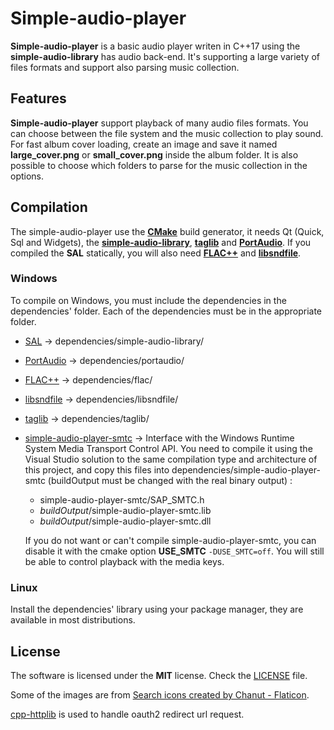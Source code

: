 # Simple-audio-player

**Simple-audio-player** is a basic audio player writen in C++17 using the **simple-audio-library** has audio back-end. It's supporting a large variety of files formats and support also parsing music collection.

## Features

**Simple-audio-player** support playback of many audio files formats. You can choose between the file system and the music collection to play sound. For fast album cover loading, create an image and save it named **large_cover.png** or **small_cover.png** inside the album folder. It is also possible to choose which folders to parse for the music collection in the options.

## Compilation

The simple-audio-player use the [**CMake**](https://cmake.org/) build generator, it needs Qt (Quick, Sql and Widgets), the [**simple-audio-library**](https://github.com/BlueDragon28/simple-audio-library), [**taglib**](https://github.com/taglib/taglib) and [**PortAudio**](https://github.com/PortAudio/portaudio). If you compiled the **SAL** statically, you will also need [**FLAC++**](https://github.com/xiph/flac) and [**libsndfile**](https://github.com/libsndfile/libsndfile).

### Windows

To compile on Windows, you must include the dependencies in the dependencies' folder. Each of the dependencies must be in the appropriate folder.

- [SAL](https://github.com/BlueDragon28/simple-audio-library) -> dependencies/simple-audio-library/
- [PortAudio](https://github.com/PortAudio/portaudio) -> dependencies/portaudio/
- [FLAC++](https://github.com/xiph/flac) -> dependencies/flac/
- [libsndfile](https://github.com/libsndfile/libsndfile) -> dependencies/libsndfile/
- [taglib](https://github.com/taglib/taglib) -> dependencies/taglib/
- [simple-audio-player-smtc](https://github.com/BlueDragon28/simple-audio-player-smtc) -> Interface with the Windows Runtime System Media Transport Control API. You need to compile it using the Visual Studio solution to the same compilation type and architecture of this project, and copy this files into dependencies/simple-audio-player-smtc (buildOutput must be changed with the real binary output) :
   - simple-audio-player-smtc/SAP_SMTC.h
   - *buildOutput*/simple-audio-player-smtc.lib
   - *buildOutput*/simple-audio-player-smtc.dll  
  
  If you do not want or can't compile simple-audio-player-smtc, you can disable it with the cmake option **USE_SMTC** `-DUSE_SMTC=off`. You will still be able to control playback with the media keys.

### Linux

Install the dependencies' library using your package manager, they are available in most distributions.

## License

The software is licensed under the **MIT** license. Check the [LICENSE](LICENSE) file.

Some of the images are from <a href="https://www.flaticon.com/free-icons/search" title="search icons">Search icons created by Chanut - Flaticon</a>.

[cpp-httplib](https://github.com/yhirose/cpp-httplib) is used to handle oauth2 redirect url request.